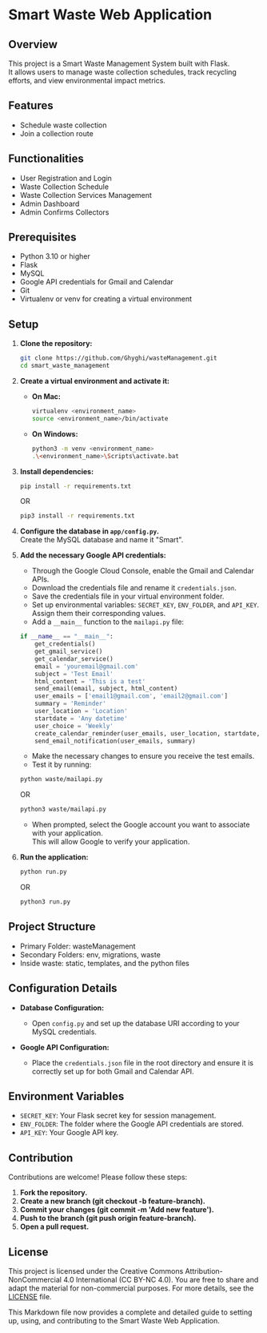 # Smart Waste Web Application

## Overview

This project is a Smart Waste Management System built with Flask.  
It allows users to manage waste collection schedules, track recycling efforts, and view environmental impact metrics.

## Features

- Schedule waste collection
- Join a collection route

## Functionalities

- User Registration and Login
- Waste Collection Schedule
- Waste Collection Services Management
- Admin Dashboard
- Admin Confirms Collectors

## Prerequisites

- Python 3.10 or higher
- Flask
- MySQL
- Google API credentials for Gmail and Calendar
- Git
- Virtualenv or venv for creating a virtual environment

## Setup

1. **Clone the repository:**
    ```bash
    git clone https://github.com/Ghyghi/wasteManagement.git
    cd smart_waste_management
    ```

2. **Create a virtual environment and activate it:**

    - **On Mac:**
      ```bash
      virtualenv <environment_name>
      source <environment_name>/bin/activate
      ```

    - **On Windows:**
      ```bash
      python3 -m venv <environment_name>
      .\<environment_name>\Scripts\activate.bat
      ```

3. **Install dependencies:**
    ```bash
    pip install -r requirements.txt
    ```
    OR
    ```bash
    pip3 install -r requirements.txt
    ```

4. **Configure the database in `app/config.py`.**  
   Create the MySQL database and name it "Smart".

5. **Add the necessary Google API credentials:**
    - Through the Google Cloud Console, enable the Gmail and Calendar APIs.
    - Download the credentials file and rename it `credentials.json`.
    - Save the credentials file in your virtual environment folder.
    - Set up environmental variables: `SECRET_KEY`, `ENV_FOLDER`, and `API_KEY`. Assign them their corresponding values.
    - Add a `__main__` function to the `mailapi.py` file:

    ```python
    if __name__ == "__main__":
        get_credentials()
        get_gmail_service()
        get_calendar_service()
        email = 'youremail@gmail.com'
        subject = 'Test Email'
        html_content = 'This is a test'
        send_email(email, subject, html_content)
        user_emails = ['email1@gmail.com', 'email2@gmail.com']
        summary = 'Reminder'
        user_location = 'Location'
        startdate = 'Any datetime'
        user_choice = 'Weekly'
        create_calendar_reminder(user_emails, user_location, startdate, user_choice)
        send_email_notification(user_emails, summary)
    ```

    - Make the necessary changes to ensure you receive the test emails.
    - Test it by running:
    ```bash
    python waste/mailapi.py
    ```
    OR
    ```bash
    python3 waste/mailapi.py
    ```

    - When prompted, select the Google account you want to associate with your application.  
      This will allow Google to verify your application.

6. **Run the application:**
    ```bash
    python run.py
    ```
    OR
    ```bash
    python3 run.py
    ```

## Project Structure

- Primary Folder: wasteManagement
- Secondary Folders: env, migrations, waste
- Inside waste: static, templates, and the python files
## Configuration Details

- **Database Configuration:**
  - Open `config.py` and set up the database URI according to your MySQL credentials.

- **Google API Configuration:**
  - Place the `credentials.json` file in the root directory and ensure it is correctly set up for both Gmail and Calendar API.

## Environment Variables

- `SECRET_KEY`: Your Flask secret key for session management.
- `ENV_FOLDER`: The folder where the Google API credentials are stored.
- `API_KEY`: Your Google API key.
  
## Contribution
Contributions are welcome! Please follow these steps:

1. **Fork the repository.**
2. **Create a new branch (git checkout -b feature-branch).**
3. **Commit your changes (git commit -m 'Add new feature').**
4. **Push to the branch (git push origin feature-branch).**
5. **Open a pull request.**

## License

This project is licensed under the Creative Commons Attribution-NonCommercial 4.0 International (CC BY-NC 4.0). You are free to share and adapt the material for non-commercial purposes. For more details, see the [LICENSE](LICENSE) file.


This Markdown file now provides a complete and detailed guide to setting up, using, and contributing to the Smart Waste Web Application.
